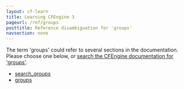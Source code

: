 ```yaml
---
layout: cf-learn
title: Learning CFEngine 3
pageurl: /ref/groups
posttitle: Reference disambiguation for 'groups'
navsection: none
---
```


The term 'groups' could refer to several sections in the documentation. Please choose one below, or
[search the CFEngine documentation for 'groups'](http://cfengine.com/docs/3.5/search.html?q=groups).

- [search_groups](http://cfengine.com/docs/3.5/reference-promise-types-files.html#search_groups)
- [groups](http://cfengine.com/docs/3.5/reference-promise-types-files.html#groups)

